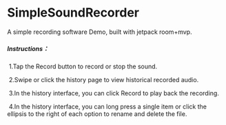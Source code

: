 # SimpleSoundRecorder
A simple recording software Demo, built with jetpack room+mvp.

##### Instructions：

​      1.Tap the Record button to record or stop the sound.

​      2.Swipe or click the history page to view historical recorded audio.

​      3.In the history interface, you can click Record to play back the recording.

​      4.In the history interface, you can long press a single item or click the ellipsis to the right of each option to rename and delete the file.

